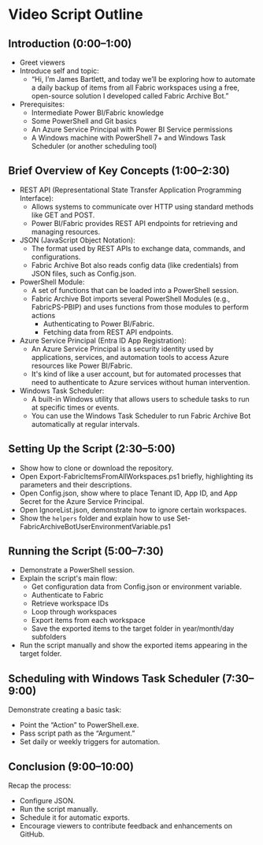 # Video Script Outline

## Introduction (0:00–1:00)

- Greet viewers
- Introduce self and topic: 
  - “Hi, I’m James Bartlett, and today we’ll be exploring how to automate a daily backup of items from all Fabric workspaces using a free, open-source solution I developed called Fabric Archive Bot.”
- Prerequisites: 
  - Intermediate Power BI/Fabric knowledge
  - Some PowerShell and Git basics
  - An Azure Service Principal with Power BI Service permissions
  - A Windows machine with PowerShell 7+ and Windows Task Scheduler (or another scheduling tool)

## Brief Overview of Key Concepts (1:00–2:30)

- REST API (Representational State Transfer Application Programming Interface):
  - Allows systems to communicate over HTTP using standard methods like GET and POST.
  - Power BI/Fabric provides REST API endpoints for retrieving and managing resources.
- JSON (JavaScript Object Notation):
  - The format used by REST APIs to exchange data, commands, and configurations.
  - Fabric Archive Bot also reads config data (like credentials) from JSON files, such as Config.json.
- PowerShell Module:
  - A set of functions that can be loaded into a PowerShell session.
  - Fabric Archive Bot imports several PowerShell Modules (e.g., FabricPS-PBIP) and uses functions from those modules to perform actions
    - Authenticating to Power BI/Fabric.
    - Fetching data from REST API endpoints.
- Azure Service Principal (Entra ID App Registration):
  - An Azure Service Principal is a security identity used by applications, services, and automation tools to access Azure resources like Power BI/Fabric.
  - It's kind of like a user account, but for automated processes that need to authenticate to Azure services without human intervention.
- Windows Task Scheduler:
  - A built-in Windows utility that allows users to schedule tasks to run at specific times or events.
  - You can use the Windows Task Scheduler to run Fabric Archive Bot automatically at regular intervals.

## Setting Up the Script (2:30–5:00)

- Show how to clone or download the repository.
- Open Export-FabricItemsFromAllWorkspaces.ps1 briefly, highlighting its parameters and their descriptions.
- Open Config.json, show where to place Tenant ID, App ID, and App Secret for the Azure Service Principal.
- Open IgnoreList.json, demonstrate how to ignore certain workspaces.
- Show the `helpers` folder and explain how to use Set-FabricArchiveBotUserEnvironmentVariable.ps1

## Running the Script (5:00–7:30)

- Demonstrate a PowerShell session.
- Explain the script's main flow:
  - Get configuration data from Config.json or environment variable.
  - Authenticate to Fabric
  - Retrieve workspace IDs
  - Loop through workspaces
  - Export items from each workspace
  - Save the exported items to the target folder in year/month/day subfolders
- Run the script manually and show the exported items appearing in the target folder.

## Scheduling with Windows Task Scheduler (7:30–9:00)

Demonstrate creating a basic task:
- Point the “Action” to PowerShell.exe.
- Pass script path as the “Argument.”
- Set daily or weekly triggers for automation.

## Conclusion (9:00–10:00)

Recap the process:
- Configure JSON.
- Run the script manually.
- Schedule it for automatic exports.
- Encourage viewers to contribute feedback and enhancements on GitHub.